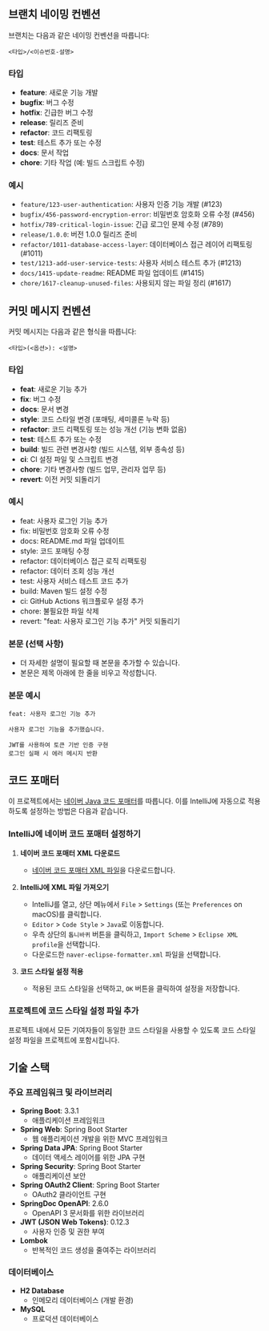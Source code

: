 ## 브랜치 네이밍 컨벤션

브랜치는 다음과 같은 네이밍 컨벤션을 따릅니다:

```
<타입>/<이슈번호-설명>
```

### 타입
- **feature**: 새로운 기능 개발
- **bugfix**: 버그 수정
- **hotfix**: 긴급한 버그 수정
- **release**: 릴리즈 준비
- **refactor**: 코드 리팩토링
- **test**: 테스트 추가 또는 수정
- **docs**: 문서 작업
- **chore**: 기타 작업 (예: 빌드 스크립트 수정)

### 예시
- `feature/123-user-authentication`: 사용자 인증 기능 개발 (#123)
- `bugfix/456-password-encryption-error`: 비밀번호 암호화 오류 수정 (#456)
- `hotfix/789-critical-login-issue`: 긴급 로그인 문제 수정 (#789)
- `release/1.0.0`: 버전 1.0.0 릴리즈 준비
- `refactor/1011-database-access-layer`: 데이터베이스 접근 레이어 리팩토링 (#1011)
- `test/1213-add-user-service-tests`: 사용자 서비스 테스트 추가 (#1213)
- `docs/1415-update-readme`: README 파일 업데이트 (#1415)
- `chore/1617-cleanup-unused-files`: 사용되지 않는 파일 정리 (#1617)


## 커밋 메시지 컨벤션

커밋 메시지는 다음과 같은 형식을 따릅니다:

```
<타입>(<옵션>): <설명>
```

### 타입
- **feat**: 새로운 기능 추가
- **fix**: 버그 수정
- **docs**: 문서 변경
- **style**: 코드 스타일 변경 (포매팅, 세미콜론 누락 등)
- **refactor**: 코드 리팩토링 또는 성능 개선 (기능 변화 없음)
- **test**: 테스트 추가 또는 수정
- **build**: 빌드 관련 변경사항 (빌드 시스템, 외부 종속성 등)
- **ci**: CI 설정 파일 및 스크립트 변경
- **chore**: 기타 변경사항 (빌드 업무, 관리자 업무 등)
- **revert**: 이전 커밋 되돌리기

### 예시
- feat: 사용자 로그인 기능 추가
- fix: 비밀번호 암호화 오류 수정
- docs: README.md 파일 업데이트
- style: 코드 포매팅 수정
- refactor: 데이터베이스 접근 로직 리팩토링
- refactor: 데이터 조회 성능 개선
- test: 사용자 서비스 테스트 코드 추가
- build: Maven 빌드 설정 수정
- ci: GitHub Actions 워크플로우 설정 추가
- chore: 불필요한 파일 삭제
- revert: "feat: 사용자 로그인 기능 추가" 커밋 되돌리기

### 본문 (선택 사항)
- 더 자세한 설명이 필요할 때 본문을 추가할 수 있습니다.
- 본문은 제목 아래에 한 줄을 비우고 작성합니다.

### 본문 예시
```
feat: 사용자 로그인 기능 추가

사용자 로그인 기능을 추가했습니다.

JWT를 사용하여 토큰 기반 인증 구현
로그인 실패 시 에러 메시지 반환
```

## 코드 포매터

이 프로젝트에서는 [네이버 Java 코드 포매터](https://naver.github.io/hackday-conventions-java/)를 따릅니다. 이를 IntelliJ에 자동으로 적용하도록 설정하는 방법은 다음과 같습니다.

### IntelliJ에 네이버 코드 포매터 설정하기

1. **네이버 코드 포매터 XML 다운로드**
   - [네이버 코드 포매터 XML 파일](https://github.com/naver/hackday-conventions-java/blob/master/rule-config/naver-eclipse-formatter.xml)을 다운로드합니다.

2. **IntelliJ에 XML 파일 가져오기**
   - IntelliJ를 열고, 상단 메뉴에서 `File` > `Settings` (또는 `Preferences` on macOS)를 클릭합니다.
   - `Editor` > `Code Style` > `Java`로 이동합니다.
   - 우측 상단의 `톱니바퀴` 버튼을 클릭하고, `Import Scheme` > `Eclipse XML profile`을 선택합니다.
   - 다운로드한 `naver-eclipse-formatter.xml` 파일을 선택합니다.

3. **코드 스타일 설정 적용**
   - 적용된 코드 스타일을 선택하고, `OK` 버튼을 클릭하여 설정을 저장합니다.

### 프로젝트에 코드 스타일 설정 파일 추가

프로젝트 내에서 모든 기여자들이 동일한 코드 스타일을 사용할 수 있도록 코드 스타일 설정 파일을 프로젝트에 포함시킵니다.


## 기술 스택

### 주요 프레임워크 및 라이브러리
- **Spring Boot**: 3.3.1
  - 애플리케이션 프레임워크
- **Spring Web**: Spring Boot Starter
  - 웹 애플리케이션 개발을 위한 MVC 프레임워크
- **Spring Data JPA**: Spring Boot Starter
  - 데이터 액세스 레이어를 위한 JPA 구현
- **Spring Security**: Spring Boot Starter
  - 애플리케이션 보안
- **Spring OAuth2 Client**: Spring Boot Starter
  - OAuth2 클라이언트 구현
- **SpringDoc OpenAPI**: 2.6.0
  - OpenAPI 3 문서화를 위한 라이브러리
- **JWT (JSON Web Tokens)**: 0.12.3
  - 사용자 인증 및 권한 부여
- **Lombok**
  - 반복적인 코드 생성을 줄여주는 라이브러리

### 데이터베이스
- **H2 Database**
  - 인메모리 데이터베이스 (개발 환경)
- **MySQL**
  - 프로덕션 데이터베이스